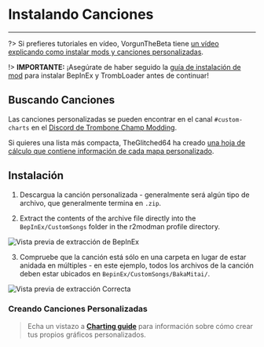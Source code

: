 # Instalando Canciones
---
?> Si prefieres tutoriales en vídeo, VorgunTheBeta tiene [un vídeo explicando como instalar mods y canciones personalizadas](https://youtu.be/pSwNSGx-P5c).

!> **IMPORTANTE:** ¡Asegúrate de haber seguido la [guía de instalación de mod](installing-mods) para instalar BepInEx y TrombLoader antes de continuar!

## Buscando Canciones

Las canciones personalizadas se pueden encontrar en el canal `#custom-charts` en el [Discord de Trombone Champ Modding](https://discord.gg/KVzKRsbetJ).

Si quieres una lista más compacta, TheGlitched64 ha creado [una hoja de cálculo que contiene información de cada mapa personalizado](https://docs.google.com/spreadsheets/d/1xpoUnHdSJFqOQEK_637-HCECYtJsgK91oY4dRuDMtik/edit?usp=sharing).

## Instalación

1. Descargua la canción personalizada - generalmente será algún tipo de archivo, que generalmente termina en `.zip`.

2. Extract the contents of the archive file directly into the `BepInEx/CustomSongs` folder in the r2modman profile directory.

![Vista previa de extracción de BepInEx](../docs/files/customsongextract.png)

3. Compruebe que la canción está sólo en una carpeta en lugar de estar anidada en múltiples - en este ejemplo, todos los archivos de la canción deben estar ubicados en `BepinEx/CustomSongs/BakaMitai/`.

![Vista previa de extracción Correcta](../docs/files/customsongcorrect.png)

### Creando Canciones Personalizadas

> Echa un vistazo a [**Charting guide**](creating-charts) para información sobre cómo crear tus propios gráficos personalizados.